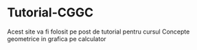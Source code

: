 # Tutorial-CGGC
Acest site va fi folosit pe post de tutorial pentru cursul Concepte geometrice in grafica pe calculator
